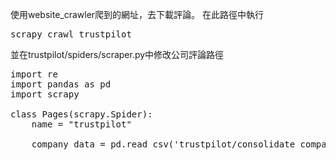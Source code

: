 使用website_crawler爬到的網址，去下載評論。
在此路徑中執行
<pre>
scrapy crawl trustpilot
</pre>
並在trustpilot/spiders/scraper.py中修改公司評論路徑
<pre>
import re
import pandas as pd
import scrapy

class Pages(scrapy.Spider):
    name = "trustpilot"

    company_data = pd.read_csv('trustpilot/consolidate_company_urls.csv')
</pre>
